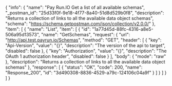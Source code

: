 {
  "info": {
    "name": "Pay Run.IO Get a list of all available schemas",
    "_postman_id": "25d33f0f-9e18-4f77-8a40-51d8d529b0f8",
    "description": "Returns a collection of links to all the available data object schemas",
    "schema": "https://schema.getpostman.com/json/collection/v2.0.0/"
  },
  "item": [
    {
      "name": "List",
      "item": [
        {
          "id": "1a77d45d-88fc-4316-a8e5-506a95d13573",
          "name": "GetSchemas",
          "request": {
            "url": "http://api.test.payrun.io/Schemas",
            "method": "GET",
            "header": [
              {
                "key": "Api-Version",
                "value": "{}",
                "description": "The version of the api to target",
                "disabled": false
              },
              {
                "key": "Authorization",
                "value": "{}",
                "description": "The OAuth 1 authorization header",
                "disabled": false
              }
            ],
            "body": {
              "mode": "raw"
            },
            "description": "Returns a collection of links to all the available data object schemas"
          },
          "response": [
            {
              "status": "OK",
              "code": 200,
              "name": "Response_200",
              "id": "3d490308-8836-4529-a79c-124106c04a9f"
            }
          ]
        }
      ]
    }
  ]
}